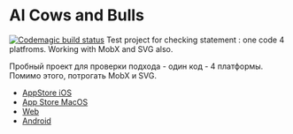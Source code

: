 # AI Cows and Bulls
[![Codemagic build status](https://api.codemagic.io/apps/61179baf86db0d3918b1dcc6/61179baf86db0d3918b1dcc5/status_badge.svg)](https://codemagic.io/apps/61179baf86db0d3918b1dcc6/61179baf86db0d3918b1dcc5/latest_build)
Test project for checking statement : one code 4 platfroms. Working with MobX and SVG also.

Пробный проект для проверки подхода - один код - 4 платформы.
Помимо этого, потрогать MobX и SVG.

- [AppStore iOS](https://apps.apple.com/us/app/artificial-cows-and-bulls/id1560681072)
- [App Store MacOS](https://apps.apple.com/tt/app/artificial-cows-and-bulls/id1560681072)
- [Web](https://nikolaiko.github.io/#/)
- [Android](https://play.google.com/store/apps/details?id=com.nikolai.cows_bulls_game)

